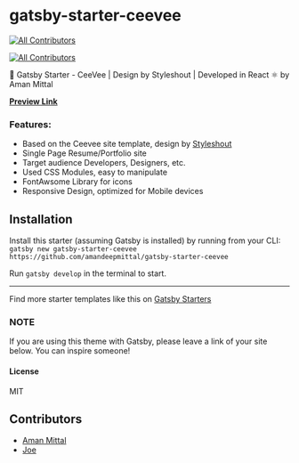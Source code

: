 # gatsby-starter-ceevee

[![All Contributors](https://img.shields.io/badge/all_contributors-1-orange.svg?style=flat-square)](#contributors)

[![All Contributors](https://img.shields.io/badge/all_contributors-1-orange.svg?style=flat-square)](#contributors)

🚀 Gatsby Starter - CeeVee | Design by Styleshout | Developed in React ⚛️ by Aman Mittal

**[Preview Link](https://gatsby-starter-ceevee.surge.sh)**

### Features:

* Based on the Ceevee site template, design by [Styleshout](https://www.styeshout.com/)
* Single Page Resume/Portfolio site
* Target audience Developers, Designers, etc.
* Used CSS Modules, easy to manipulate
* FontAwsome Library for icons
* Responsive Design, optimized for Mobile devices

## Installation

Install this starter (assuming Gatsby is installed) by running from your CLI: 
`gatsby new gatsby-starter-ceevee https://github.com/amandeepmittal/gatsby-starter-ceevee`

Run `gatsby develop` in the terminal to start.

---

Find more starter templates like this on [Gatsby Starters](https://www.gatsbyjs.org/docs/gatsby-starters/)

### NOTE

If you are using this theme with Gatsby, please leave a link of your site below. You can inspire someone!

#### License

MIT

## Contributors

* [Aman Mittal](www.amanhimself.me)
* [Joe](https://github.com/jastuccio)
